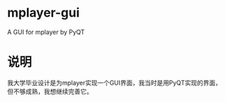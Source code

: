 mplayer-gui
===========

A GUI for mplayer by PyQT


说明
=======

我大学毕业设计是为mplayer实现一个GUI界面，我当时是用PyQT实现的界面，但不够成熟，我想继续完善它。
